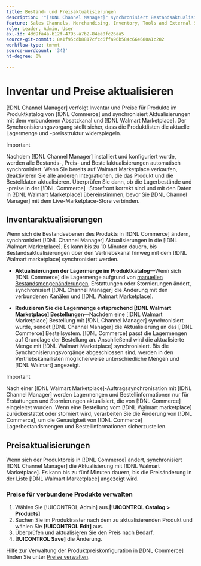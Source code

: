 ```yaml
---
title: Bestand- und Preisaktualisierungen
description: '"[!DNL Channel Manager]" synchronisiert Bestandsaktualisierungen und Preisaktualisierungen zwischen dem [!DNL Commerce] Speicher und  [!DNL Walmart Marketplace] , sodass Sie Ihre Vertriebskanalvorgänge über den  [!DNL Commerce] Admin verwalten können.'
feature: Sales Channels, Merchandising, Inventory, Tools and External Services
role: Leader, Admin, User
exl-id: 4dd9fa4a-b12f-4795-a7b2-84ea0fc26aa5
source-git-commit: 8a1f95cdb8817cfcc6ffa96b584c66e680a1c282
workflow-type: tm+mt
source-wordcount: '342'
ht-degree: 0%

---
```


# Inventar und Preise aktualisieren

[!DNL Channel Manager] verfolgt Inventar und Preise für Produkte im Produktkatalog von [!DNL Commerce] und synchronisiert Aktualisierungen mit dem verbundenen Absatzkanal und [!DNL Walmart Marketplace]. Der Synchronisierungsvorgang stellt sicher, dass die Produktlisten die aktuelle Lagermenge und -preisstruktur widerspiegeln.


>[!IMPORTANT]
>
>Nachdem [!DNL Channel Manager] installiert und konfiguriert wurde, werden alle Bestands-, Preis- und Bestellaktualisierungen automatisch synchronisiert. Wenn Sie bereits auf Walmart Marketplace verkaufen, deaktivieren Sie alle anderen Integrationen, die das Produkt und die Bestelldaten aktualisieren. Überprüfen Sie dann, ob die Lagerbestände und -preise in der [!DNL Commerce] -Storefront korrekt sind und mit den Daten in [!DNL Walmart Marketplace] übereinstimmen, bevor Sie [!DNL Channel Manager] mit dem Live-Marketplace-Store verbinden.


## Inventaraktualisierungen

Wenn sich die Bestandsebenen des Produkts in [!DNL Commerce] ändern, synchronisiert [!DNL Channel Manager] Aktualisierungen in die [!DNL Walmart Marketplace]. Es kann bis zu 10 Minuten dauern, bis Bestandsaktualisierungen über den Vertriebskanal hinweg mit dem [!DNL Walmart marketplace] synchronisiert werden.

* **Aktualisierungen der Lagermenge im Produktkatalog**—Wenn sich [!DNL Commerce] die Lagermenge aufgrund von [manuellen Bestandsmengenänderungen](https://experienceleague.adobe.com/docs/commerce-admin/inventory/quantities/quantities-assign-per-product.html), Erstattungen oder Stornierungen ändert, synchronisiert [!DNL Channel Manager] die Änderung mit den verbundenen Kanälen und [!DNL Walmart Marketplace].

* **Reduzieren Sie die Lagermenge entsprechend [!DNL Walmart Marketplace] Bestellungen**—Nachdem eine [!DNL Walmart Marketplace] Bestellung mit [!DNL Channel Manager] synchronisiert wurde, sendet [!DNL Channel Manager] die Aktualisierung an das [!DNL Commerce] Bestellsystem. [!DNL Commerce] passt die Lagermengen auf Grundlage der Bestellung an. Anschließend wird die aktualisierte Menge mit [!DNL Walmart Marketplace] synchronisiert. Bis die Synchronisierungsvorgänge abgeschlossen sind, werden in den Vertriebskanallisten möglicherweise unterschiedliche Mengen und [!DNL Walmart] angezeigt.

>[!IMPORTANT]
>
>Nach einer [!DNL Walmart Marketplace]-Auftragssynchronisation mit [!DNL Channel Manager] werden Lagermengen und Bestellinformationen nur für Erstattungen und Stornierungen aktualisiert, die von [!DNL Commerce] eingeleitet wurden. Wenn eine Bestellung vom [!DNL Walmart marketplace] zurückerstattet oder storniert wird, verarbeiten Sie die Änderung von [!DNL Commerce], um die Genauigkeit von [!DNL Commerce] Lagerbestandsmengen und Bestellinformationen sicherzustellen.

## Preisaktualisierungen

Wenn sich der Produktpreis in [!DNL Commerce] ändert, synchronisiert [!DNL Channel Manager] die Aktualisierung mit [!DNL Walmart Marketplace]. Es kann bis zu fünf Minuten dauern, bis die Preisänderung in der Liste [!DNL Walmart Marketplace] angezeigt wird.

### Preise für verbundene Produkte verwalten

1. Wählen Sie [!UICONTROL Admin] aus.**[!UICONTROL Catalog > Products]**
1. Suchen Sie im Produktraster nach dem zu aktualisierenden Produkt und wählen Sie **[!UICONTROL Edit]** aus.
1. Überprüfen und aktualisieren Sie den Preis nach Bedarf.
1. **[!UICONTROL Save]** die Änderung.

Hilfe zur Verwaltung der Produktpreiskonfiguration in [!DNL Commerce] finden Sie unter [Preise verwalten](https://experienceleague.adobe.com/docs/commerce-admin/catalog/products/pricing/pricing-advanced.html).
